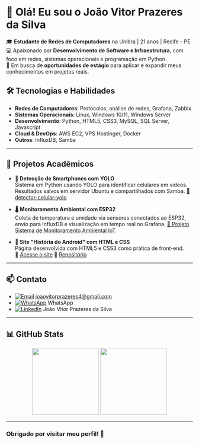 # 👋 Olá! Eu sou o João Vitor Prazeres da Silva

🎓 **Estudante de Redes de Computadores** na Unibra | 21 anos | Recife - PE  
💻 Apaixonado por **Desenvolvimento de Software e Infraestrutura**, com foco em redes, sistemas operacionais e programação em Python.  
🚀 Em busca de **oportunidades de estágio** para aplicar e expandir meus conhecimentos em projetos reais.

## 🛠️ Tecnologias e Habilidades

- **Redes de Computadores**: Protocolos, análise de redes, Grafana, Zabbix  
- **Sistemas Operacionais**: Linux, Windows 10/11, Windows Server  
- **Desenvolvimento**: Python, HTML5, CSS3, MySQL, SQL Server, Javascript 
- **Cloud & DevOps**: AWS EC2, VPS Hostinger, Docker  
- **Outros**: InfluxDB, Samba

---

## 💼 Projetos Acadêmicos

- **📱 Detecção de Smartphones com YOLO**  
  Sistema em Python usando YOLO para identificar celulares em vídeos. Resultados salvos em servidor Ubuntu e compartilhados com Samba.
  [🔗 detector-celular-yolo](https://github.com/juanvitor04/detector-celular-yolo)


- **🌡️ Monitoramento Ambiental com ESP32**  
  Coleta de temperatura e umidade via sensores conectados ao ESP32, envio para InfluxDB e visualização em tempo real no Grafana.
  [🔗 Projeto Sistema de Monitoramento Ambiental IoT](https://github.com/juanvitor04/sistema-de-monitoramento-ambiental-iot)


- **🤖 Site "História do Android" com HTML e CSS**  
  Página desenvolvida com HTML5 e CSS3 como prática de front-end.  
  🔗 [Acesse o site](https://juanvitor04.github.io/projeto-android/)  🔗 [Repositório](https://github.com/juanvitor04/projeto-android)  

---

## 📫 Contato

- [![Email](https://img.shields.io/badge/-Email-c14438?logo=gmail&logoColor=white&style=flat)](mailto:joaovitorprazeres4@gmail.com) joaovitorprazeres4@gmail.com  
- [![WhatsApp](https://img.shields.io/badge/-WhatsApp-25D366?logo=whatsapp&logoColor=white&style=flat)](https://wa.me/5581982926848) WhatsApp  
- [![LinkedIn](https://img.shields.io/badge/-LinkedIn-0077B5?logo=linkedin&logoColor=white&style=flat)](https://www.linkedin.com/in/joao-vitor-prazeres-da-silva/) João Vitor Prazeres da Silva

---

## 📊 GitHub Stats

<div align="center">

<!-- GitHub Stats -->
<img height="180em" src="https://github-readme-stats.vercel.app/api?username=juanvitor04&show_icons=true&theme=tokyonight&cache_seconds=3600" />

<!-- Top Languages -->
<img height="180em" src="https://github-readme-stats.vercel.app/api/top-langs/?username=juanvitor04&layout=compact&theme=tokyonight&langs_count=6&cache_seconds=3600" />


</div>

---

### Obrigado por visitar meu perfil! 🚀
